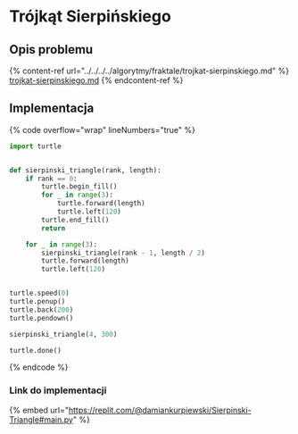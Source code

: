 # Trójkąt Sierpińskiego

## Opis problemu

{% content-ref url="../../../../algorytmy/fraktale/trojkat-sierpinskiego.md" %}
[trojkat-sierpinskiego.md](../../../../algorytmy/fraktale/trojkat-sierpinskiego.md)
{% endcontent-ref %}

## Implementacja

{% code overflow="wrap" lineNumbers="true" %}
```python
import turtle


def sierpinski_triangle(rank, length):
    if rank == 0:
        turtle.begin_fill()
        for _ in range(3):
            turtle.forward(length)
            turtle.left(120)
        turtle.end_fill()
        return

    for _ in range(3):
        sierpinski_triangle(rank - 1, length / 2)
        turtle.forward(length)
        turtle.left(120)


turtle.speed(0)
turtle.penup()
turtle.back(200)
turtle.pendown()

sierpinski_triangle(4, 300)

turtle.done()
```
{% endcode %}

### Link do implementacji

{% embed url="https://replit.com/@damiankurpiewski/Sierpinski-Triangle#main.py" %}
